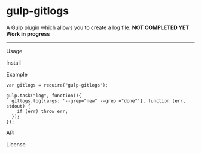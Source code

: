 # gulp-gitlogs
A Gulp plugin which allows you to create a log file. 
**NOT COMPLETED YET**
**Work in progress**
_________________________________________________________________________________

Usage

Install

Example
```
var gitlogs = require("gulp-gitlogs");

gulp.task("log", function(){
  gitlogs.log({args: '--grep="new" --grep ="done"'}, function (err, stdout) {
    if (err) throw err;
  });
});
```

API

License
